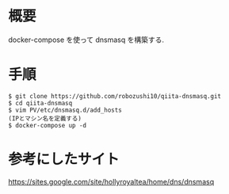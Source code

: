 # 概要

docker-compose を使って dnsmasq を構築する.


# 手順

```
$ git clone https://github.com/robozushi10/qiita-dnsmasq.git
$ cd qiita-dnsmasq
$ vim PV/etc/dnsmasq.d/add_hosts
(IPとマシン名を定義する)
$ docker-compose up -d
```

# 参考にしたサイト

https://sites.google.com/site/hollyroyaltea/home/dns/dnsmasq
